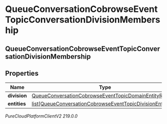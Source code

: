 # QueueConversationCobrowseEventTopicConversationDivisionMembership

## QueueConversationCobrowseEventTopicConversationDivisionMembership

## Properties

|Name | Type | Description | Notes|
|------------ | ------------- | ------------- | -------------|
| **division** | [QueueConversationCobrowseEventTopicDomainEntityRef](QueueConversationCobrowseEventTopicDomainEntityRef) |  | [optional] |
| **entities** | [list[QueueConversationCobrowseEventTopicDivisionEntityRef]](QueueConversationCobrowseEventTopicDivisionEntityRef) |  | [optional] |



_PureCloudPlatformClientV2 219.0.0_
